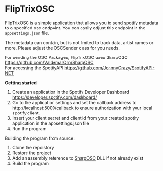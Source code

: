 # FlipTrixOSC

FlipTrixOSC is a simple application that allows you to send spotify metadata to a specified osc endpoint.
You can easily adjust this endpoint in the `appsettings.json` file.

The metadata can contain, but is not limited to track data, artist names or more.
Please adjust the OSCSender class for you needs.

For sending the OSC Packages, FlipTrixOSC uses SharpOSC https://github.com/ValdemarOrn/SharpOSC<br/>
For accessing the SpotifyAPI https://github.com/JohnnyCrazy/SpotifyAPI-NET

**Getting started**
1. Create an application in the Spotify Developer Dashboard https://developer.spotify.com/dashboard/
2. Go to the application settings and set the callback address to http://localhost:5000/callback to ensure authorization with your local spotify client.
3. Insert your client secret and client id from your created spotify application in the appsettings.json file
4. Run the program

Building the program from source:

1. Clone the repoistory
2. Restore the project
3. Add an assembly reference to [SharpOSC](https://github.com/ValdemarOrn/SharpOSC) DLL if not already exist
4. Build the program 
